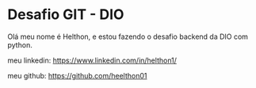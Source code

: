 # Desafio GIT - DIO

Olá meu nome é Helthon, e estou fazendo o desafio backend da DIO com python.

meu linkedin: https://www.linkedin.com/in/helthon1/

meu github: https://github.com/heelthon01

